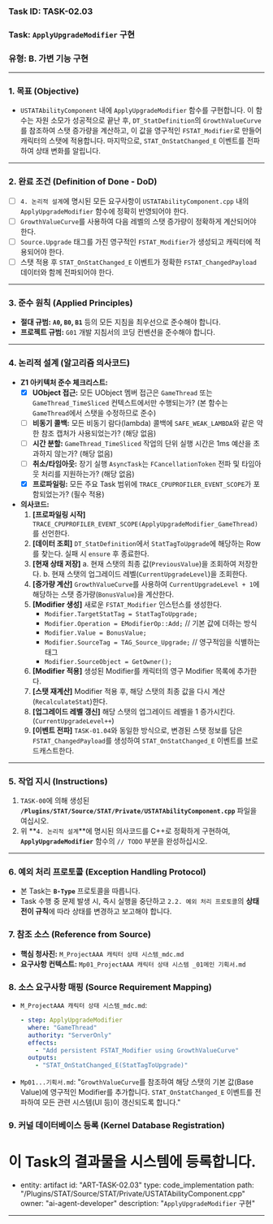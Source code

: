 ### **Task ID: TASK-02.03**
### **Task: `ApplyUpgradeModifier` 구현**
### **유형: B. 가변 기능 구현**

---
### **1. 목표 (Objective)**
*   `USTATAbilityComponent` 내에 `ApplyUpgradeModifier` 함수를 구현합니다. 이 함수는 자원 소모가 성공적으로 끝난 후, `DT_StatDefinition`의 `GrowthValueCurve`를 참조하여 스탯 증가량을 계산하고, 이 값을 영구적인 `FSTAT_Modifier`로 만들어 캐릭터의 스탯에 적용합니다. 마지막으로, `STAT_OnStatChanged_E` 이벤트를 전파하여 상태 변화를 알립니다.

---
### **2. 완료 조건 (Definition of Done - DoD)**
- [ ] `4. 논리적 설계`에 명시된 모든 요구사항이 `USTATAbilityComponent.cpp` 내의 `ApplyUpgradeModifier` 함수에 정확히 반영되어야 한다.
- [ ] `GrowthValueCurve`를 사용하여 다음 레벨의 스탯 증가량이 정확하게 계산되어야 한다.
- [ ] `Source.Upgrade` 태그를 가진 영구적인 `FSTAT_Modifier`가 생성되고 캐릭터에 적용되어야 한다.
- [ ] 스탯 적용 후 `STAT_OnStatChanged_E` 이벤트가 정확한 `FSTAT_ChangedPayload` 데이터와 함께 전파되어야 한다.

---
### **3. 준수 원칙 (Applied Principles)**
*   **절대 규범:** **`A0`, `B0`, `B1`** 등의 모든 지침을 최우선으로 준수해야 합니다.
*   **프로젝트 규범:** `G01` 개발 지침서의 코딩 컨벤션을 준수해야 합니다.

---
### **4. 논리적 설계 (알고리즘 의사코드)**
*   **Z1 아키텍처 준수 체크리스트:**
    - [x] **UObject 접근:** 모든 UObject 멤버 접근은 `GameThread` 또는 `GameThread_TimeSliced` 컨텍스트에서만 수행되는가? (본 함수는 `GameThread`에서 스탯을 수정하므로 준수)
    - [ ] **비동기 콜백:** 모든 비동기 람다(lambda) 콜백에 `SAFE_WEAK_LAMBDA`와 같은 약한 참조 캡처가 사용되었는가? (해당 없음)
    - [ ] **시간 분할:** `GameThread_TimeSliced` 작업의 단위 실행 시간은 1ms 예산을 초과하지 않는가? (해당 없음)
    - [ ] **취소/타임아웃:** 장기 실행 `AsyncTask`는 `FCancellationToken` 전파 및 타임아웃 처리를 지원하는가? (해당 없음)
    - [x] **프로파일링:** 모든 주요 Task 범위에 `TRACE_CPUPROFILER_EVENT_SCOPE`가 포함되었는가? (필수 적용)
*   **의사코드:**
    1.  **[프로파일링 시작]** `TRACE_CPUPROFILER_EVENT_SCOPE(ApplyUpgradeModifier_GameThread)`를 선언한다.
    2.  **[데이터 조회]** `DT_StatDefinition`에서 `StatTagToUpgrade`에 해당하는 Row를 찾는다. 실패 시 `ensure` 후 종료한다.
    3.  **[현재 상태 저장]**
        a. 현재 스탯의 최종 값(`PreviousValue`)을 조회하여 저장한다.
        b. 현재 스탯의 업그레이드 레벨(`CurrentUpgradeLevel`)을 조회한다.
    4.  **[증가량 계산]** `GrowthValueCurve`를 사용하여 `CurrentUpgradeLevel + 1`에 해당하는 스탯 증가량(`BonusValue`)을 계산한다.
    5.  **[Modifier 생성]** 새로운 `FSTAT_Modifier` 인스턴스를 생성한다.
        *   `Modifier.TargetStatTag = StatTagToUpgrade;`
        *   `Modifier.Operation = EModifierOp::Add;` // 기본 값에 더하는 방식
        *   `Modifier.Value = BonusValue;`
        *   `Modifier.SourceTag = TAG_Source_Upgrade;` // 영구적임을 식별하는 태그
        *   `Modifier.SourceObject = GetOwner();`
    6.  **[Modifier 적용]** 생성된 Modifier를 캐릭터의 영구 Modifier 목록에 추가한다.
    7.  **[스탯 재계산]** Modifier 적용 후, 해당 스탯의 최종 값을 다시 계산(`RecalculateStat`)한다.
    8.  **[업그레이드 레벨 갱신]** 해당 스탯의 업그레이드 레벨을 1 증가시킨다. (`CurrentUpgradeLevel++`)
    9.  **[이벤트 전파]** `TASK-01.04`와 동일한 방식으로, 변경된 스탯 정보를 담은 `FSTAT_ChangedPayload`를 생성하여 `STAT_OnStatChanged_E` 이벤트를 브로드캐스트한다.

---
### **5. 작업 지시 (Instructions)**
1.  `TASK-00`에 의해 생성된 **`/Plugins/STAT/Source/STAT/Private/USTATAbilityComponent.cpp`** 파일을 여십시오.
2.  위 **`4. 논리적 설계`**에 명시된 의사코드를 C++로 정확하게 구현하여, **`ApplyUpgradeModifier`** 함수의 `// TODO` 부분을 완성하십시오.

---
### **6. 예외 처리 프로토콜 (Exception Handling Protocol)**
*   본 Task는 **`B-Type`** 프로토콜을 따릅니다.
*   Task 수행 중 문제 발생 시, 즉시 실행을 중단하고 `2.2. 예외 처리 프로토콜`의 **상태 전이 규칙**에 따라 상태를 변경하고 보고해야 합니다.

### **7. 참조 소스 (Reference from Source)**
*   **핵심 청사진:** `M_ProjectAAA 캐릭터 상태 시스템_mdc.md`
*   **요구사항 컨텍스트:** `Mp01_ProjectAAA 캐릭터 상태 시스템 _01메인 기획서.md`

### **8. 소스 요구사항 매핑 (Source Requirement Mapping)**
*   `M_ProjectAAA 캐릭터 상태 시스템_mdc.md`:
    ```yaml
    - step: ApplyUpgradeModifier
      where: "GameThread"
      authority: "ServerOnly"
      effects:
        - "Add persistent FSTAT_Modifier using GrowthValueCurve"
      outputs:
        - "STAT_OnStatChanged_E(StatTagToUpgrade)"
    ```
*   `Mp01...기획서.md`: "`GrowthValueCurve`를 참조하여 해당 스탯의 기본 값(Base Value)에 영구적인 Modifier를 추가합니다. `STAT_OnStatChanged_E` 이벤트를 전파하여 모든 관련 시스템(UI 등)이 갱신되도록 합니다."

### **9. 커널 데이터베이스 등록 (Kernel Database Registration)**
# 이 Task의 결과물을 시스템에 등록합니다.
- entity: artifact
  id: "ART-TASK-02.03"
  type: code_implementation
  path: "/Plugins/STAT/Source/STAT/Private/USTATAbilityComponent.cpp"
  owner: "ai-agent-developer"
  description: "`ApplyUpgradeModifier` 구현"
---